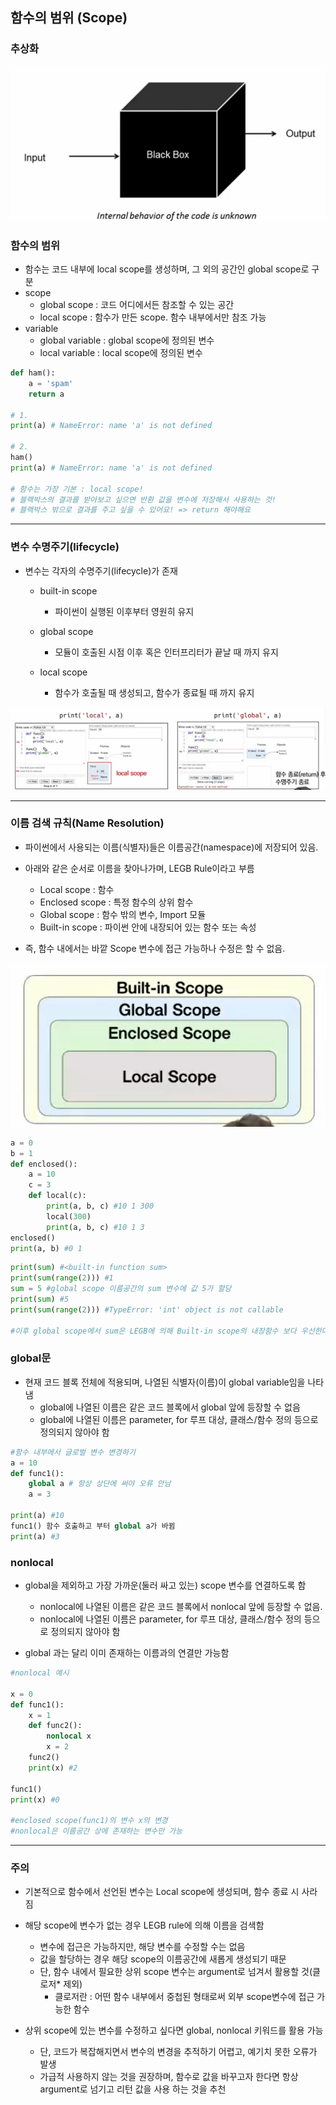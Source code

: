 ## 함수의 범위 (Scope)



### 추상화

![image-20220130212346065](20220119_(9)함수의범위(Scope).assets/image-20220130212346065.png)



### 함수의 범위 

- 함수는 코드 내부에 local scope를 생성하며, 그 외의 공간인 global scope로 구분 
- scope
  - global scope : 코드 어디에서든 참조할 수 있는 공간 
  - local scope : 함수가 만든 scope. 함수 내부에서만 참조 가능 
- variable
  - global variable : global scope에 정의된 변수 
  - local variable : local scope에 정의된 변수

``` python
def ham():
    a = 'spam'
    return a

# 1.
print(a) # NameError: name 'a' is not defined

# 2.
ham() 
print(a) # NameError: name 'a' is not defined

# 함수는 가장 기본 : local scope!
# 블랙박스의 결과를 받아보고 싶으면 반환 값을 변수에 저장해서 사용하는 것!
# 블랙박스 밖으로 결과를 주고 싶을 수 있어요! => return 해야해요
```

-----



### 변수 수명주기(lifecycle)

- 변수는 각자의 수명주기(lifecycle)가 존재 

  - built-in scope
    - 파이썬이 실행된 이후부터 영원히 유지 

  - global scope 
    - 모듈이 호출된 시점 이후 혹은 인터프리터가 끝날 때 까지 유지 

  - local scope
    - 함수가 호출될 때 생성되고, 함수가 종료될 때 까지 유지

![image-20220130213432985](20220119_(9)함수의범위(Scope).assets/image-20220130213432985.png)

----



### 이름 검색 규칙(Name Resolution)

- 파이썬에서 사용되는 이름(식별자)들은 이름공간(namespace)에 저장되어 있음.
- 아래와 같은 순서로 이름을 찾아나가며, LEGB Rule이라고 부름 
  - Local scope : 함수
  - Enclosed scope : 특정 함수의 상위 함수 
  - Global scope : 함수 밖의 변수, Import 모듈 
  - Built-in scope : 파이썬 안에 내장되어 있는 함수 또는 속성 

- 즉, 함수 내에서는 바깥 Scope 변수에 접근 가능하나 수정은 할 수 없음.

![image-20220130213744774](20220119_(9)함수의범위(Scope).assets/image-20220130213744774.png)

``` python
a = 0 
b = 1
def enclosed():
    a = 10 
    c = 3
    def local(c):
        print(a, b, c) #10 1 300
        local(300)
        print(a, b, c) #10 1 3
enclosed()
print(a, b) #0 1
```

``` python
print(sum) #<built-in function sum>
print(sum(range(2))) #1
sum = 5 #global scope 이름공간의 sum 변수에 값 5가 할당
print(sum) #5
print(sum(range(2))) #TypeError: 'int' object is not callable

#이후 global scope에서 sum은 LEGB에 의해 Built-in scope의 내장함수 보다 우선한다. 
```



### global문 

- 현재 코드 블록 전체에 적용되며, 나열된 식별자(이름)이 global variable임을 나타냄 
  - global에 나열된 이름은 같은 코드 블록에서 global 앞에 등장할 수 없음
  - global에 나열된 이름은 parameter, for 루프 대상, 클래스/함수 정의 등으로 정의되지 않아야 함

``` python
#함수 내부에서 글로벌 변수 변경하기 
a = 10 
def func1():
    global a # 항상 상단에 써야 오류 안남
    a = 3
    
print(a) #10
func1() 함수 호출하고 부터 global a가 바뀜
print(a) #3
```



### nonlocal 

- global을 제외하고 가장 가까운(둘러 싸고 있는) scope 변수를 연결하도록 함 
  - nonlocal에 나열된 이름은 같은 코드 블록에서 nonlocal 앞에 등장할 수 없음.
  - nonlocal에 나열된 이름은 parameter, for 루프 대상, 클래스/함수 정의 등으로 정의되지 않아야 함 

- global 과는 달리 이미 존재하는 이름과의 연결만 가능함

``` python
#nonlocal 예시 

x = 0 
def func1():
    x = 1
    def func2():
        nonlocal x
        x = 2
    func2()
    print(x) #2

func1()
print(x) #0

#enclosed scope(func1)의 변수 x의 변경
#nonlocal은 이름공간 상에 존재하는 변수만 가능
```

---



### 주의 

- 기본적으로 함수에서 선언된 변수는 Local scope에 생성되며, 함수 종료 시 사라짐 
- 해당 scope에 변수가 없는 경우 LEGB rule에 의해 이름을 검색함
  - 변수에 접근은 가능하지만, 해당 변수를 수정할 수는 없음
  - 값을 할당하는 경우 해당 scope의 이름공간에 새롭게 생성되기 때문
  - 단, 함수 내에서 필요한 상위 scope 변수는 argument로 넘겨서 활용할 것(클로저* 제외)
    - 클로저란 : 어떤 함수 내부에서 중첩된 형태로써 외부 scope변수에 접근 가능한 함수 

- 상위 scope에 있는 변수를 수정하고 싶다면 global, nonlocal 키워드를 활용 가능 
  - 단, 코드가 복잡해지면서 변수의 변경을 추적하기 어렵고, 예기치 못한 오류가 발생 
  - 가급적 사용하지 않는 것을 권장하며, 함수로 값을 바꾸고자 한다면 항상 argument로 넘기고 리턴 값을 사용 하는 것을 추천